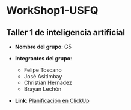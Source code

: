 # WorkShop1-USFQ
## Taller 1 de inteligencia artificial

- **Nombre del grupo**: G5
- **Integrantes del grupo**:
  * Felipe Toscano
  * José Asitimbay
  * Christian Hernadez
  * Brayan Lechón

- **Link**: [Planificación en ClickUp](https://app.clickup.com/xxxxxx)
